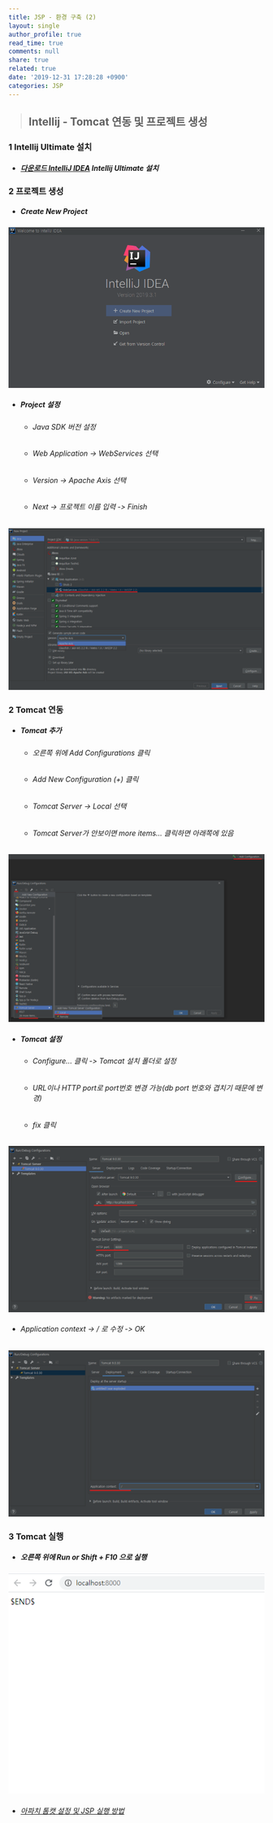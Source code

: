 ```yaml
---
title: JSP - 환경 구축 (2)
layout: single
author_profile: true
read_time: true
comments: null
share: true
related: true
date: '2019-12-31 17:28:28 +0900'
categories: JSP
---
```


> ## Intellij - Tomcat 연동 및 프로젝트 생성

### 1 Intellij Ultimate 설치
* #####  [다운로드 IntelliJ IDEA](https://www.jetbrains.com/ko-kr/idea/download/#section=windows) Intellij Ultimate 설치

### 2 프로젝트 생성
* ##### Create New Project

 ![java home](/assets/img/jsp/itj_create1.png)
	
* ##### Project 설정
	* ###### 	Java SDK 버전 설정
	* ###### 	Web Application -> WebServices 선택
	* ###### 	Version -> Apache Axis 선택
	* ######  Next -> 프로젝트 이름 입력 -> Finish

 ![java home](/assets/img/jsp/itj_create2.png)
	
### 2 Tomcat 연동
	
* ##### Tomcat 추가
	* ###### 오른쪽 위에 Add Configurations 클릭
	* ######  Add New Configuration (+) 클릭
	* ###### Tomcat Server -> Local 선택
	* ###### Tomcat Server가 안보이면 more items... 클릭하면 아래쪽에 있음
	
 ![java home](/assets/img/jsp/itj_create3.png)

* ##### Tomcat 설정
	* ###### Configure... 클릭 -> Tomcat 설치 폴더로 설정 
	* ###### URL이나 HTTP port로 port번호 변경 가능(db port 번호와 겹치기 때문에 변경)
	* ###### fix 클릭

 ![java home](/assets/img/jsp/itj_create4.png)

* ###### Application context -> / 로 수정 -> OK
	
 ![java home](/assets/img/jsp/itj_create5.png)

### 3 Tomcat 실행
* ##### 오른쪽 위에 Run or Shift + F10 으로 실행

 ![java home](/assets/img/jsp/itj_create6.png)
	
* ###### [아파치 톰캣 설정 및 JSP 실행 방법]

[아파치 톰캣 설정 및 JSP 실행 방법]: https://whitepaek.tistory.com/13